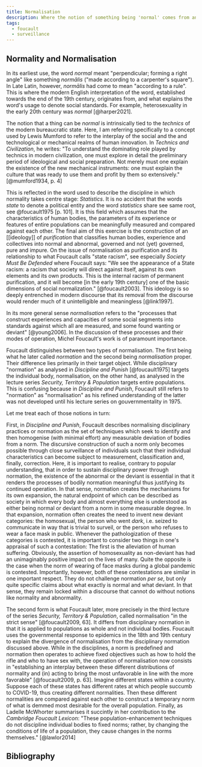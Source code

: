 ```yaml
---
title: Normalisation
description: Where the notion of something being 'normal' comes from and what types of 'normalisation' Foucault conceptualised
tags:
  - foucault
  - surveillance
---
```


## Normality and Normalisation

In its earliest use, the word _normal_ meant "perpendicular; forming a right
angle" like something _normālis_ ("made according to a carpenter's square"). In
Late Latin, however, _normālis_ had come to mean "according to a rule". This is
where the modern English interpretation of the word, established towards the end
of the 19th century, originates from, and what explains the word's usage to
denote social standards. For example, heterosexuality in the early 20th century
was _normal_ [@harper2021].

The notion that a thing can be _normal_ is intrinsically tied to the _technics_
of the modern bureaucratic state. Here, I am referring specifically to a concept
used by Lewis Mumford to refer to the interplay of the social and the and
technological or mechanical realms of human innovation. In _Technics and
Civilization_, he writes: "To understand the dominating role played by technics
in modern civilization, one must explore in detail the preliminary period of
ideological and social preparation. Not merely must one explain the existence of
the new mechanical instruments: one must explain the culture that was ready to
use them and profit by them so extensively." [@mumford1934, p. 4]

This is reflected in the word used to describe the discipline in which normality
takes centre stage: _Statistics_. It is no accident that the words _state_ to
denote a political entity and the word _statistics_ share see same root, see
@foucault1975 [p. 101]. It is this field which assumes that the characteristics
of human bodies, the parameters of its experience or features of entire
populations can be meaningfully measured and compared against each other. The
final aim of this exercise is the construction of an [[ideology]] of
_purification_ that classifies human bodies, experience and collectives into
normal and abnormal, governed and not (yet) governed, pure and impure. On the
issue of normalisation as purification and its relationship to what Foucault
calls "state racism", see especially _Society Must Be Defended_ where Foucault
says: "We see the appearance of a State racism: a racism that society will
direct against itself, against its own elements and its own products. This is
the internal racism of permanent purification, and it will become [in the early
19th century] one of the basic dimensions of social normalization."
[@foucault2003]. This ideology is so deeply entrenched in modern discourse that
its removal from the discourse would render much of it unintelligible and
meaningless [@link1997].

In its more general sense _normalisation_ refers to the "processes that
construct experiences and capacities of some social segments into standards
against which all are measured, and some found wanting or deviant" [@young2006].
In the discussion of these processes and their modes of operation, Michel
Foucault's work is of paramount importance.

Foucault distinguishes between two types of normalisation. The first being what
he later called _normation_ and the second being _normalisation_ proper. Their
difference lies primarily in their target object. While disciplinary "normation"
as analysed in _Discipline and Punish_ [@foucault1975] targets the individual
body, normalisation, on the other hand, as analysed in the lecture series
_Security, Territory & Population_ targets entire populations. This is confusing
because in _Discipline and Punish_, Foucault still refers to "normation" as
"normalisation" as his refined understanding of the latter was not developed
until his lecture series on gouvernmentality in 1975.

Let me treat each of those notions in turn:

First, in _Discipline and Punish_, Foucault describes normalising disciplinary
practices or normation as the set of techniques which seek to identify and then
homogenise (with minimal effort) any measurable deviation of bodies from a norm.
The discursive construction of such a norm only becomes possible through close
surveillance of individuals such that their individual characteristics can
become subject to measurement, classification and, finally, correction. Here, it
is important to realise, contrary to popular understanding, that in order to
sustain disciplinary power through normation, the existence of the abnormal or
the deviant is essential in that it renders the processes of bodily normation
meaningful thus justifying its continued operation. In that sense, normation
creates the mechanisms for its own expansion, the natural endpoint of which can
be described as society in which every body and almost everything else is
understood as either being normal or deviant from a norm in some measurable
degree. In that expansion, normation often creates the need to invent new
deviant categories: the homosexual, the person who went _dark_, i.e. seized to
communicate in way that is trivial to surveil, or the person who refuses to wear
a face mask in public. Whenever the pathologization of these categories is
contested, it is important to consider two things in one's appraisal of such a
contestation: The first is the alleviation of human suffering. Obviously, the
assertion of homosexuality as non-deviant has had an unimaginably positive
impact on the lives of many. Quite the opposite is the case when the norm of
wearing of face masks during a global pandemic is contested. Importantly,
however, both of these contestations are similar in one important respect. They
do not challenge normation _per se_, but only quite specific claims about what
exactly is normal and what deviant. In that sense, they remain locked within a
discourse that cannot do without notions like normality and abnormality.

The second form is what Foucault later, more precisely in the third lecture of
the series _Security, Territory & Population_, called normalisation "in the
strict sense" [@foucault2009, 63]. It differs from disciplinary normation in
that it is applied to populations as whole and not individual bodies. Foucault
uses the governmental response to epidemics in the 18th and 19th century to
explain the divergence of normalisation from the disciplinary normation
discussed above. While in the disciplines, a norm is predefined and normation
then operates to achieve fixed objectives such as how to hold the rifle and who
to have sex with, the operation of normalisation now consists in "establishing
an interplay between these different distributions of normality and (in) acting
to bring the most unfavorable in line with the more favorable" [@foucault2009,
p. 63]. Imagine different states within a country. Suppose each of these states
has different rates at which people succumb to COVID-19, thus creating different
normalities. Then these different normalities are compared against each other to
construct a temporary norm of what is demmed most desirable for the overall
population. Finally, as Ladelle McWhorter summarises it succintly in her
contribution to the _Cambridge Foucault Lexicon_: "These population-enhancement
techniques do not discipline individual bodies to fixed norms; rather, by
changing the conditions of life of a population, they cause changes in the norms
themselves." [@lawlor2014]

## Bibliography
